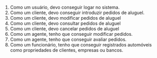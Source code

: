 1. Como um usuário, devo conseguir logar no sistema.
2. Como um cliente, devo conseguir introduzir pedidos de aluguel.
3. Como um cliente, devo modificar pedidos de aluguel
4. Como um cliente, devo consultar pedidos de aluguel
5. Como um cliente, devo cancelar pedidos de aluguel
6. Como um agente, tenho que conseguir modificar pedidos.
7. Como um agente, tenho que conseguir avaliar pedidos.
8. Como um funcionário, tenho que conseguir registrados automóveis como propriedades de clientes, empresas ou bancos.
